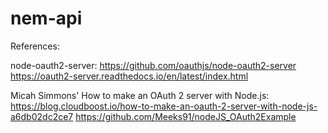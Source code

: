 # nem-api

References:

node-oauth2-server:
https://github.com/oauthjs/node-oauth2-server
https://oauth2-server.readthedocs.io/en/latest/index.html

Micah Simmons' How to make an OAuth 2 server with Node.js:
https://blog.cloudboost.io/how-to-make-an-oauth-2-server-with-node-js-a6db02dc2ce7
https://github.com/Meeks91/nodeJS_OAuth2Example